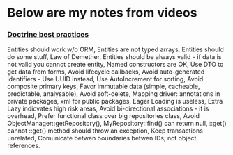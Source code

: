 # Below are my notes from videos

### [Doctrine best practices](https://www.youtube.com/watch?v=WW2qPKukoZY)

  Entities should work w/o ORM,
  Entities are not typed arrays,
  Entities should do some stuff,
  Law of Demether,
  Entities should be always valid - if data is not valid you cannot create entity,
  Named constructors are OK,
  Use DTO to get data from forms,
  Avoid lifecycle callbacks,
  Avoid auto-generated identifiers - Use UUID instead,
  Use AutoIncrement for sorting,
  Avoid composite primary keys, 
  Favor immutable data (simple, cacheable, predictable, analysable),
  Avoid soft-delete,
  Mapping driver: annotations in private packages, xml for public packages,
  Eager Loading is useless,
  Extra Lazy indicvates high risk areas,
  Avoid bi-directional associations - it is overhead,
  Prefer functional class over big repositories class,
  Avoid ObjectManager::getRepository(),
  MyRepository::find() can return null, ::get() cannot ::get() method should throw an exception,
  Keep transactions unrelated,
  Comunicate betwen boundaries betwen IDs, not object references.

